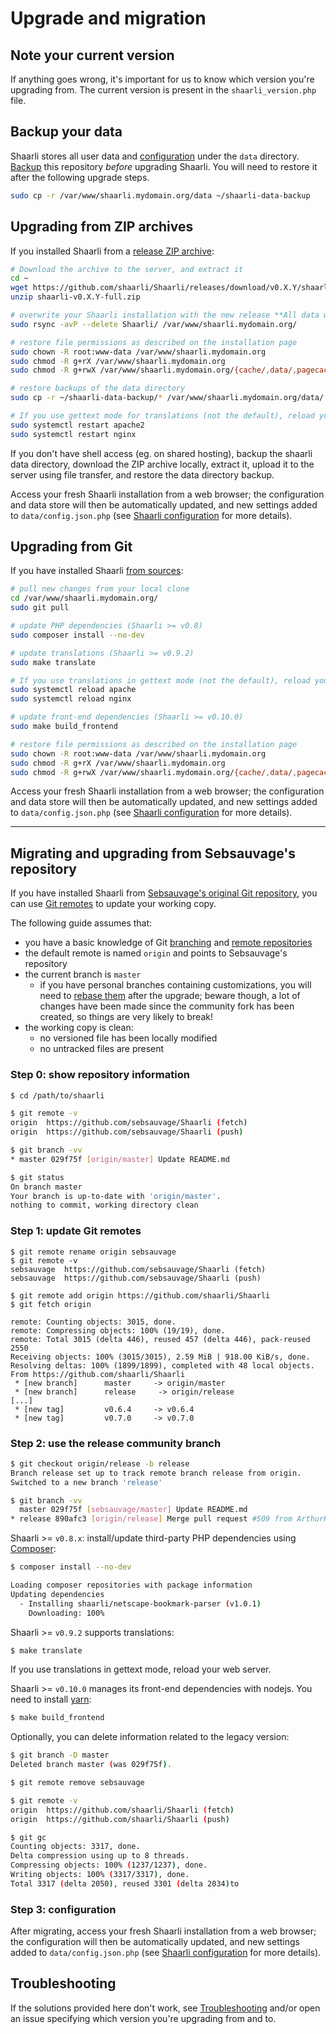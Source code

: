 # Upgrade and migration

## Note your current version

If anything goes wrong, it's important for us to know which version you're upgrading from.
The current version is present in the `shaarli_version.php` file.


## Backup your data

Shaarli stores all user data and [configuration](Shaarli-configuration.md) under the `data` directory. [Backup](Backup-and-restore.md) this repository _before_ upgrading Shaarli. You will need to restore it after the following upgrade steps.

```bash
sudo cp -r /var/www/shaarli.mydomain.org/data ~/shaarli-data-backup
```

## Upgrading from ZIP archives

If you installed Shaarli from a [release ZIP archive](Installation.md#from-release-zip):

```bash
# Download the archive to the server, and extract it
cd ~
wget https://github.com/shaarli/Shaarli/releases/download/v0.X.Y/shaarli-v0.X.Y-full.zip
unzip shaarli-v0.X.Y-full.zip

# overwrite your Shaarli installation with the new release **All data will be lost, see _Backup your data_ above.**
sudo rsync -avP --delete Shaarli/ /var/www/shaarli.mydomain.org/

# restore file permissions as described on the installation page
sudo chown -R root:www-data /var/www/shaarli.mydomain.org
sudo chmod -R g+rX /var/www/shaarli.mydomain.org
sudo chmod -R g+rwX /var/www/shaarli.mydomain.org/{cache/,data/,pagecache/,tmp/}

# restore backups of the data directory
sudo cp -r ~/shaarli-data-backup/* /var/www/shaarli.mydomain.org/data/

# If you use gettext mode for translations (not the default), reload your web server.
sudo systemctl restart apache2
sudo systemctl restart nginx
```

If you don't have shell access (eg. on shared hosting), backup the shaarli data directory, download the ZIP archive locally, extract it, upload it to the server using file transfer, and restore the data directory backup.

Access your fresh Shaarli installation from a web browser; the configuration and data store will then be automatically updated, and new settings added to `data/config.json.php` (see [Shaarli configuration](Shaarli-configuration.md) for more details).


## Upgrading from Git

If you have installed Shaarli [from sources](Installation.md#from-sources):

```bash
# pull new changes from your local clone
cd /var/www/shaarli.mydomain.org/
sudo git pull

# update PHP dependencies (Shaarli >= v0.8)
sudo composer install --no-dev

# update translations (Shaarli >= v0.9.2)
sudo make translate

# If you use translations in gettext mode (not the default), reload your web server.
sudo systemctl reload apache
sudo systemctl reload nginx

# update front-end dependencies (Shaarli >= v0.10.0)
sudo make build_frontend

# restore file permissions as described on the installation page
sudo chown -R root:www-data /var/www/shaarli.mydomain.org
sudo chmod -R g+rX /var/www/shaarli.mydomain.org
sudo chmod -R g+rwX /var/www/shaarli.mydomain.org/{cache/,data/,pagecache/,tmp/}
``` 

Access your fresh Shaarli installation from a web browser; the configuration and data store will then be automatically updated, and new settings added to `data/config.json.php` (see [Shaarli configuration](Shaarli-configuration.md) for more details).

---------------------------------------------------------------

## Migrating and upgrading from Sebsauvage's repository

If you have installed Shaarli from [Sebsauvage's original Git repository](https://github.com/sebsauvage/Shaarli), you can use [Git remotes](https://git-scm.com/book/en/v2/Git-Basics-Working-with-Remotes) to update your working copy.

The following guide assumes that:

- you have a basic knowledge of Git [branching](https://git-scm.com/book/en/v2/Git-Branching-Branches-in-a-Nutshell) and [remote repositories](https://git-scm.com/book/en/v2/Git-Basics-Working-with-Remotes)
- the default remote is named `origin` and points to Sebsauvage's repository
- the current branch is `master`
    - if you have personal branches containing customizations, you will need to [rebase them](https://git-scm.com/book/en/v2/Git-Branching-Rebasing) after the upgrade; beware though, a lot of changes have been made since the community fork has been created, so things are very likely to break!
- the working copy is clean:
    - no versioned file has been locally modified
    - no untracked files are present

### Step 0: show repository information

```bash
$ cd /path/to/shaarli

$ git remote -v
origin	https://github.com/sebsauvage/Shaarli (fetch)
origin	https://github.com/sebsauvage/Shaarli (push)

$ git branch -vv
* master 029f75f [origin/master] Update README.md

$ git status
On branch master
Your branch is up-to-date with 'origin/master'.
nothing to commit, working directory clean
```

### Step 1: update Git remotes

```
$ git remote rename origin sebsauvage
$ git remote -v
sebsauvage	https://github.com/sebsauvage/Shaarli (fetch)
sebsauvage	https://github.com/sebsauvage/Shaarli (push)

$ git remote add origin https://github.com/shaarli/Shaarli
$ git fetch origin

remote: Counting objects: 3015, done.
remote: Compressing objects: 100% (19/19), done.
remote: Total 3015 (delta 446), reused 457 (delta 446), pack-reused 2550
Receiving objects: 100% (3015/3015), 2.59 MiB | 918.00 KiB/s, done.
Resolving deltas: 100% (1899/1899), completed with 48 local objects.
From https://github.com/shaarli/Shaarli
 * [new branch]      master     -> origin/master
 * [new branch]      release     -> origin/release
[...]
 * [new tag]         v0.6.4     -> v0.6.4
 * [new tag]         v0.7.0     -> v0.7.0
```

### Step 2: use the release community branch

```bash
$ git checkout origin/release -b release
Branch release set up to track remote branch release from origin.
Switched to a new branch 'release'

$ git branch -vv
  master 029f75f [sebsauvage/master] Update README.md
* release 890afc3 [origin/release] Merge pull request #509 from ArthurHoaro/v0.6.5
```

Shaarli >= `v0.8.x`: install/update third-party PHP dependencies using [Composer](https://getcomposer.org/):

```bash
$ composer install --no-dev

Loading composer repositories with package information
Updating dependencies
  - Installing shaarli/netscape-bookmark-parser (v1.0.1)
    Downloading: 100%
```

Shaarli >= `v0.9.2` supports translations:

```bash
$ make translate
```

If you use translations in gettext mode, reload your web server.

Shaarli >= `v0.10.0` manages its front-end dependencies with nodejs. You need to install [yarn](https://yarnpkg.com/lang/en/docs/install/):

```bash
$ make build_frontend
``` 

Optionally, you can delete information related to the legacy version:

```bash
$ git branch -D master
Deleted branch master (was 029f75f).

$ git remote remove sebsauvage

$ git remote -v
origin	https://github.com/shaarli/Shaarli (fetch)
origin	https://github.com/shaarli/Shaarli (push)

$ git gc
Counting objects: 3317, done.
Delta compression using up to 8 threads.
Compressing objects: 100% (1237/1237), done.
Writing objects: 100% (3317/3317), done.
Total 3317 (delta 2050), reused 3301 (delta 2034)to
```

### Step 3: configuration

After migrating, access your fresh Shaarli installation from a web browser; the
configuration will then be automatically updated, and new settings added to
`data/config.json.php` (see [Shaarli configuration](Shaarli-configuration.md) for more
details).

## Troubleshooting

If the solutions provided here don't work, see [Troubleshooting](Troubleshooting.md) and/or open an issue specifying which version you're upgrading from and to.

